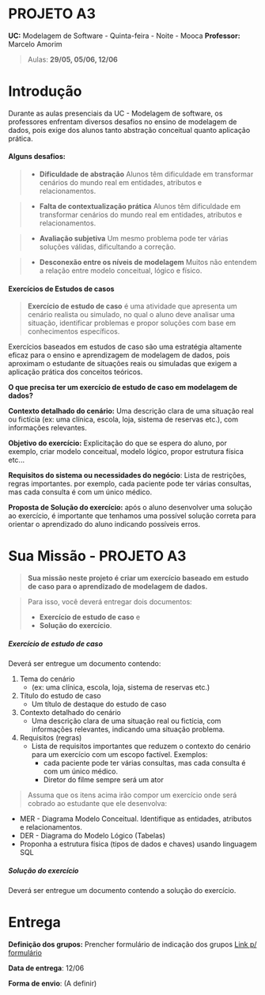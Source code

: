 
# PROJETO A3 

**UC:** Modelagem de Software - Quinta-feira - Noite - Mooca
**Professor:** Marcelo Amorim

> Aulas: **29/05, 05/06, 12/06**


# Introdução

Durante as aulas presenciais da UC - Modelagem de software, os professores enfrentam diversos desafios no ensino de modelagem de dados, pois exige dos alunos tanto abstração conceitual quanto aplicação prática. 

#### Alguns desafios:

> * **Dificuldade de abstração**
    Alunos têm dificuldade em transformar cenários do mundo real em entidades, atributos e relacionamentos.

> * **Falta de contextualização prática**
    Alunos têm dificuldade em transformar cenários do mundo real em entidades, atributos e relacionamentos.

> * **Avaliação subjetiva**
    Um mesmo problema pode ter várias soluções válidas, dificultando a correção.

> * **Desconexão entre os níveis de modelagem**
    Muitos não entendem a relação entre modelo conceitual, lógico e físico.

#### Exercícios de Estudos de casos

> **Exercício de estudo de caso** é uma atividade que apresenta um cenário realista ou simulado, no qual o aluno deve analisar uma situação, identificar problemas e propor soluções com base em conhecimentos específicos.

Exercícios baseados em estudos de caso são uma estratégia altamente eficaz para o ensino e aprendizagem de modelagem de dados, pois aproximam o estudante de situações reais ou simuladas que exigem a aplicação prática dos conceitos teóricos. 

**O que precisa ter um exercício de estudo de caso em modelagem de dados?**


**Contexto detalhado do cenário:** Uma descrição clara de uma situação real ou fictícia (ex: uma clínica, escola, loja, sistema de reservas etc.), com informações relevantes.

**Objetivo do exercício:** Explicitação do que se espera do aluno, por exemplo, criar modelo conceitual, modelo lógico, propor estrutura física etc...

**Requisitos do sistema ou necessidades do negócio**: Lista de restrições, regras importantes. por exemplo, cada paciente pode ter várias consultas, mas cada consulta é com um único médico.

**Proposta de Solução do exercício:** após o aluno desenvolver uma solução ao exercício, é importante que tenhamos uma possível solução correta para orientar o aprendizado do aluno indicando possíveis erros.


# Sua Missão - PROJETO A3

> **Sua missão neste projeto é criar um exercício baseado em estudo de caso para o aprendizado de modelagem de dados.**

> Para isso, você deverá entregar dois documentos: 
> * **Exercício de estudo de caso** e 
> * **Solução do exercício**.


##### Exercício de estudo de caso

Deverá ser entregue um documento contendo:

1. Tema do cenário 
    * (ex: uma clínica, escola, loja, sistema de reservas etc.)
2. Título do estudo de caso
    * Um título de destaque do estudo de caso
3. Contexto detalhado do cenário
    - Uma descrição clara de uma situação real ou fictícia, com informações relevantes, indicando uma situação problema.
4. Requisitos (regras)
    * Lista de requisitos importantes que reduzem o contexto do cenário para um exercício com um escopo factível. Exemplos:
        * cada paciente pode ter várias consultas, mas cada consulta é com um único médico.
        * Diretor do filme sempre será um ator

> Assuma que os itens acima irão compor um exercício onde será cobrado ao estudante que ele desenvolva:
- MER - Diagrama Modelo Conceitual. Identifique as entidades, atributos e relacionamentos. 
- DER - Diagrama do Modelo Lógico (Tabelas)
- Proponha a estrutura física (tipos de dados e chaves) usando linguagem SQL


##### Solução do exercício

Deverá ser entregue um documento contendo a solução do exercício.

# Entrega

**Definição dos grupos:** Prencher formulário de indicação dos grupos [Link p/ formulário](https://forms.gle/YHHpSvTFEEG4hDUMA)

**Data de entrega**: 12/06

**Forma de envio**: (A definir)


